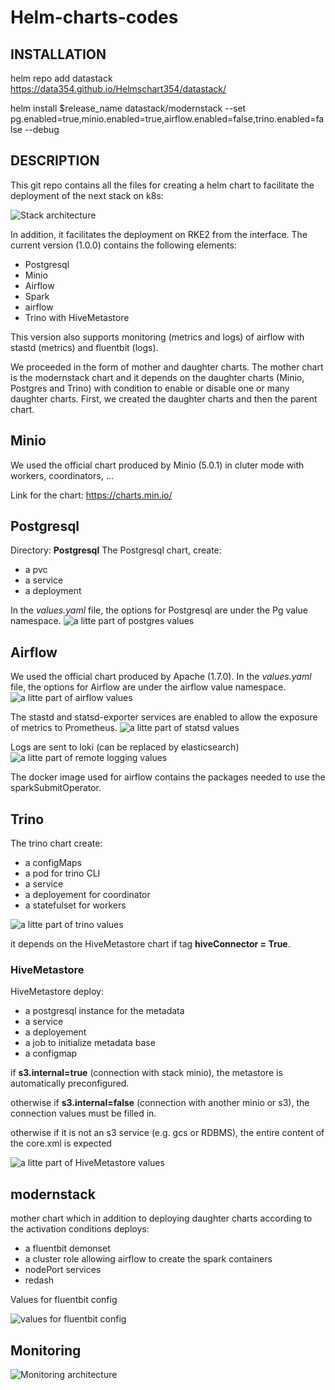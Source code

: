 # Helm-charts-codes

## INSTALLATION

helm repo add datastack https://data354.github.io/Helmschart354/datastack/


helm install $release_name datastack/modernstack --set pg.enabled=true,minio.enabled=true,airflow.enabled=false,trino.enabled=false --debug

## DESCRIPTION

This git repo contains all the files for creating a helm chart to facilitate the deployment of the next stack on k8s:

![Stack architecture](/images/stack.png)

In addition, it facilitates the deployment on RKE2 from the interface.
The current version (1.0.0) contains the following elements:

- Postgresql
- Minio
- Airflow
- Spark
- airflow
- Trino with HiveMetastore

This version also supports monitoring (metrics and logs) of airflow with stastd (metrics) and fluentbit (logs).

We proceeded in the form of mother and daughter charts. The mother chart is the modernstack chart and it depends on the daughter charts (Minio, Postgres and Trino) with condition to enable or disable one or many daughter charts. First, we created the daughter charts and then the parent chart.

## Minio

We used the official chart produced by Minio (5.0.1) in cluter mode with workers, coordinators, ...

Link for the chart: https://charts.min.io/

## Postgresql

Directory: **Postgresql**
The Postgresql chart, create:
- a pvc
- a service 
- a deployment

In the *values.yaml* file, the options for Postgresql are under the Pg value namespace.
![a litte part of postgres values ](images/pgValues.png)

## Airflow
We used the official chart produced by Apache (1.7.0). 
In the *values.yaml* file, the options for Airflow are under the airflow value namespace.
![a litte part of airflow values ](images/airflow.png)

The stastd and statsd-exporter services are enabled to allow the exposure of metrics to Prometheus. 
![a litte part of statsd values ](images/statsd.png)

Logs are sent to loki (can be replaced by elasticsearch)
![a litte part of remote logging values ](images/elasticsearch.png)

The docker image used for airflow contains the packages needed to use the sparkSubmitOperator.

## Trino

The trino chart create:
- a configMaps
- a pod for trino CLI
- a service
- a deployement for coordinator
- a statefulset for workers

![a litte part of trino values ](images/trino.png)


it depends on the HiveMetastore chart if tag **hiveConnector = True**.

### HiveMetastore

HiveMetastore deploy:
-  a postgresql instance for the metadata
- a service
- a deployement
- a job to initialize metadata base
- a configmap

if **s3.internal=true** (connection with stack minio), the metastore is automatically preconfigured.

otherwise if **s3.internal=false** (connection with another minio or s3), the connection values must be filled in.

otherwise if it is not an s3 service (e.g. gcs or RDBMS), the entire content of the core.xml is expected

![a litte part of HiveMetastore values ](images/hive.png)


## modernstack

mother chart which in addition to deploying daughter charts according to the activation conditions deploys:
- a fluentbit demonset
- a cluster role allowing airflow to create the spark containers
- nodePort services
- redash 

Values for fluentbit config 

![values for fluentbit config ](images/fluentd.png)


## Monitoring

![Monitoring architecture ](images/monitoring.png)